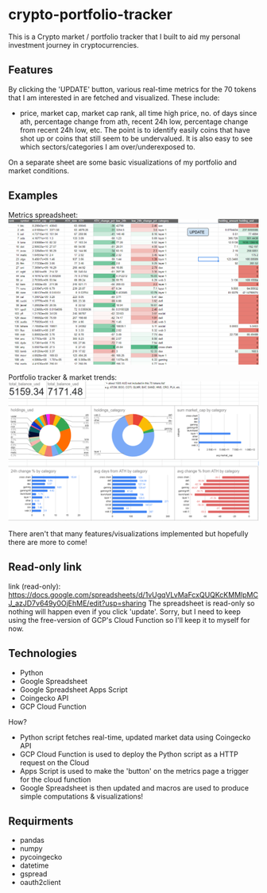 # crypto-portfolio-tracker

This is a Crypto market / portfolio tracker that I built to aid my personal investment journey in cryptocurrencies.

## Features
By clicking the 'UPDATE' button, various real-time metrics for the 70 tokens that I am interested in are fetched and visualized.
These include:
- price, market cap, market cap rank, all time high price, no. of days since ath, percentage change from ath, recent 24h low, percentage change from recent 24h low, etc.
The point is to identify easily coins that have shot up or coins that still seem to be undervalued. It is also easy to see which sectors/categories I am over/underexposed to. 

On a separate sheet are some basic visualizations of my portfolio and market conditions.

## Examples
Metrics spreadsheet:
![Real-time metrics page](images/metrics.PNG)

Portfolio tracker & market trends:
![Portfolio tracker](images/dashboard.PNG)

There aren't that many features/visualizations implemented but hopefully there are more to come!

## Read-only link
link (read-only): https://docs.google.com/spreadsheets/d/1vUgqVLvMaFcxQUQKcKMMlpMCJ_azJD7v649y0OjEhME/edit?usp=sharing
The spreadsheet is read-only so nothing will happen even if you click 'update'.
Sorry, but I need to keep using the free-version of GCP's Cloud Function so I'll keep it to myself for now. 

## Technologies
- Python
- Google Spreadsheet
- Google Spreadsheet Apps Script
- Coingecko API
- GCP Cloud Function

How?
- Python script fetches real-time, updated market data using Coingecko API
- GCP Cloud Function is used to deploy the Python script as a HTTP request on the Cloud
- Apps Script is used to make the 'button' on the metrics page a trigger for the cloud function
- Google Spreadsheet is then updated and macros are used to produce simple computations & visualizations!

## Requirments
- pandas
- numpy
- pycoingecko
- datetime
- gspread
- oauth2client


